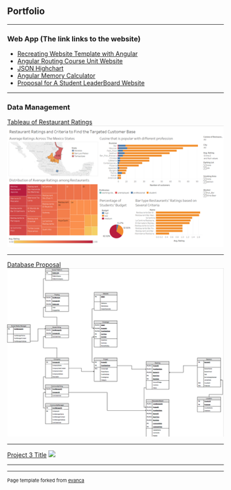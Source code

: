 ## Portfolio

---

### Web App (The link links to the website)

- [Recreating Website Template with Angular](https://teradongenesis.github.io/Recreating_Website_Template/)
- [Angular Routing Course Unit Website](https://teradongenesis.github.io/Angular_Routing/)
- [JSON Highchart](https://teradongenesis.github.io/JSON_Highchart/)
- [Angular Memory Calculator](https://teradongenesis.github.io/Angular_Web_Calculator_With_Memory_Functions/)
- [Proposal for A Student LeaderBoard Website](/pdf/UseCase_Proposal_on_A_Student_LeaderBoard.pdf)

---

### Data Management

[Tableau of Restaurant Ratings](/pdf/tableau.pdf)
<img src="images/tableau.PNG?raw=true"/>

---
[Database Proposal](/pdf/Kickstarter_Database_Proposal.pdf)
<img src="images/kickstarter.PNG?raw=true"/>

---
[Project 3 Title](http://example.com/)
<img src="images/dummy_thumbnail.jpg?raw=true"/>

---




---
<p style="font-size:11px">Page template forked from <a href="https://github.com/evanca/quick-portfolio">evanca</a></p>
<!-- Remove above link if you don't want to attibute -->
